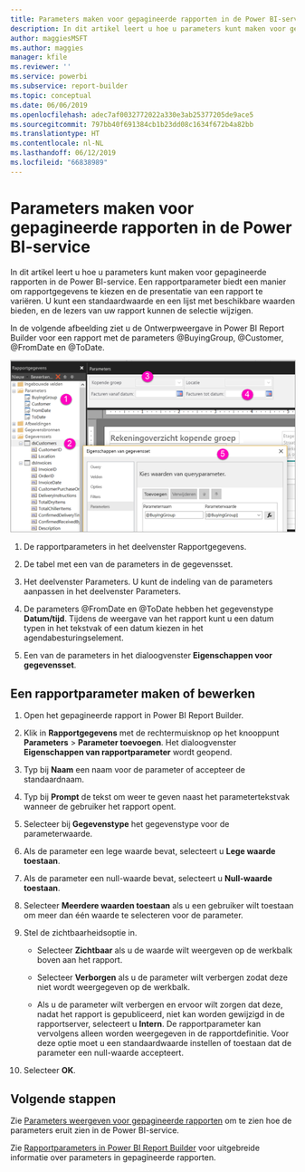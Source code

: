 ```yaml
---
title: Parameters maken voor gepagineerde rapporten in de Power BI-service
description: In dit artikel leert u hoe u parameters kunt maken voor gepagineerde rapporten in de Power BI-service.
author: maggiesMSFT
ms.author: maggies
manager: kfile
ms.reviewer: ''
ms.service: powerbi
ms.subservice: report-builder
ms.topic: conceptual
ms.date: 06/06/2019
ms.openlocfilehash: adec7af0032772022a330e3ab25377205de9ace5
ms.sourcegitcommit: 797bb40f691384cb1b23dd08c1634f672b4a82bb
ms.translationtype: HT
ms.contentlocale: nl-NL
ms.lasthandoff: 06/12/2019
ms.locfileid: "66838989"
---
```

# <a name="create-parameters-for-paginated-reports-in-the-power-bi-service"></a>Parameters maken voor gepagineerde rapporten in de Power BI-service

In dit artikel leert u hoe u parameters kunt maken voor gepagineerde rapporten in de Power BI-service.  Een rapportparameter biedt een manier om rapportgegevens te kiezen en de presentatie van een rapport te variëren. U kunt een standaardwaarde en een lijst met beschikbare waarden bieden, en de lezers van uw rapport kunnen de selectie wijzigen.  

In de volgende afbeelding ziet u de Ontwerpweergave in Power BI Report Builder voor een rapport met de parameters @BuyingGroup, @Customer, @FromDate en @ToDate. 
  
![Parameters in Report Builder](media/paginated-reports-parameters/power-bi-paginated-parameters-report-builder.png)
  
1.  De rapportparameters in het deelvenster Rapportgegevens.  
  
2.  De tabel met een van de parameters in de gegevensset.  
  
3.  Het deelvenster Parameters. U kunt de indeling van de parameters aanpassen in het deelvenster Parameters. 
  
4.  De parameters @FromDate en @ToDate hebben het gegevenstype **Datum/tijd**. Tijdens de weergave van het rapport kunt u een datum typen in het tekstvak of een datum kiezen in het agendabesturingselement. 

5.  Een van de parameters in het dialoogvenster **Eigenschappen voor gegevensset**.  

  
## <a name="create-or-edit-a-report-parameter"></a>Een rapportparameter maken of bewerken  
  
1.  Open het gepagineerde rapport in Power BI Report Builder.

1. Klik in **Rapportgegevens** met de rechtermuisknop op het knooppunt **Parameters** > **Parameter toevoegen**. Het dialoogvenster **Eigenschappen van rapportparameter** wordt geopend.  
  
2.  Typ bij **Naam** een naam voor de parameter of accepteer de standaardnaam.  
  
3.  Typ bij **Prompt** de tekst om weer te geven naast het parametertekstvak wanneer de gebruiker het rapport opent.  
  
4.  Selecteer bij **Gegevenstype** het gegevenstype voor de parameterwaarde.  
  
5.  Als de parameter een lege waarde bevat, selecteert u **Lege waarde toestaan**.  
  
6.  Als de parameter een null-waarde bevat, selecteert u **Null-waarde toestaan**.  
  
7.  Selecteer **Meerdere waarden toestaan** als u een gebruiker wilt toestaan om meer dan één waarde te selecteren voor de parameter.  
  
8.  Stel de zichtbaarheidsoptie in.  
  
    -   Selecteer **Zichtbaar** als u de waarde wilt weergeven op de werkbalk boven aan het rapport.  
  
    -   Selecteer **Verborgen** als u de parameter wilt verbergen zodat deze niet wordt weergegeven op de werkbalk.  
  
    -   Als u de parameter wilt verbergen en ervoor wilt zorgen dat deze, nadat het rapport is gepubliceerd, niet kan worden gewijzigd in de rapportserver, selecteert u **Intern**. De rapportparameter kan vervolgens alleen worden weergegeven in de rapportdefinitie. Voor deze optie moet u een standaardwaarde instellen of toestaan dat de parameter een null-waarde accepteert.  
  
9. Selecteer **OK**. 
  
## <a name="next-steps"></a>Volgende stappen

Zie [Parameters weergeven voor gepagineerde rapporten](paginated-reports-view-parameters.md) om te zien hoe de parameters eruit zien in de Power BI-service.

Zie [Rapportparameters in Power BI Report Builder](report-builder-parameters.md) voor uitgebreide informatie over parameters in gepagineerde rapporten.
